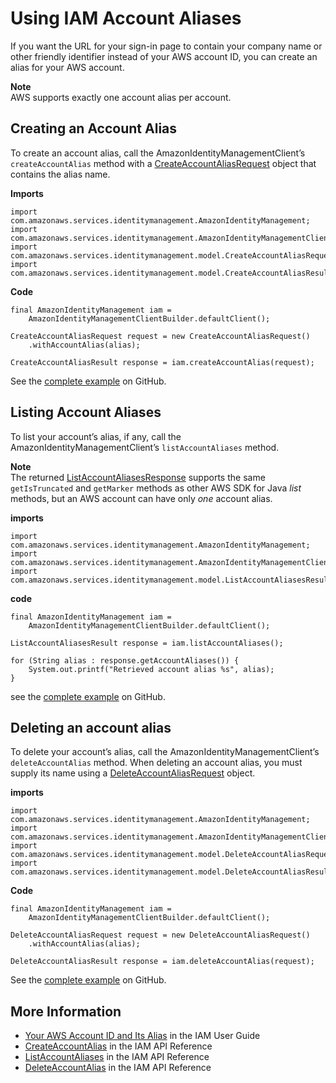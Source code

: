 # Using IAM Account Aliases<a name="examples-iam-account-aliases"></a>

If you want the URL for your sign\-in page to contain your company name or other friendly identifier instead of your AWS account ID, you can create an alias for your AWS account\.

**Note**  
 AWS supports exactly one account alias per account\.

## Creating an Account Alias<a name="creating-an-account-alias"></a>

To create an account alias, call the AmazonIdentityManagementClient’s `createAccountAlias` method with a [CreateAccountAliasRequest](https://docs.aws.amazon.com/sdk-for-java/v1/reference/com/amazonaws/services/identitymanagement/model/CreateAccountAliasRequest.html) object that contains the alias name\.

 **Imports** 

```
import com.amazonaws.services.identitymanagement.AmazonIdentityManagement;
import com.amazonaws.services.identitymanagement.AmazonIdentityManagementClientBuilder;
import com.amazonaws.services.identitymanagement.model.CreateAccountAliasRequest;
import com.amazonaws.services.identitymanagement.model.CreateAccountAliasResult;
```

 **Code** 

```
final AmazonIdentityManagement iam =
    AmazonIdentityManagementClientBuilder.defaultClient();

CreateAccountAliasRequest request = new CreateAccountAliasRequest()
    .withAccountAlias(alias);

CreateAccountAliasResult response = iam.createAccountAlias(request);
```

See the [complete example](https://github.com/awsdocs/aws-doc-sdk-examples/blob/master/java/example_code/iam/src/main/java/aws/example/iam/CreateAccountAlias.java) on GitHub\.

## Listing Account Aliases<a name="listing-account-aliases"></a>

To list your account’s alias, if any, call the AmazonIdentityManagementClient’s `listAccountAliases` method\.

**Note**  
The returned [ListAccountAliasesResponse](https://docs.aws.amazon.com/sdk-for-java/v1/reference/com/amazonaws/services/identitymanagement/model/ListAccountAliasesResponse.html) supports the same `getIsTruncated` and `getMarker` methods as other AWS SDK for Java *list* methods, but an AWS account can have only *one* account alias\.

 **imports** 

```
import com.amazonaws.services.identitymanagement.AmazonIdentityManagement;
import com.amazonaws.services.identitymanagement.AmazonIdentityManagementClientBuilder;
import com.amazonaws.services.identitymanagement.model.ListAccountAliasesResult;
```

 **code** 

```
final AmazonIdentityManagement iam =
    AmazonIdentityManagementClientBuilder.defaultClient();

ListAccountAliasesResult response = iam.listAccountAliases();

for (String alias : response.getAccountAliases()) {
    System.out.printf("Retrieved account alias %s", alias);
}
```

see the [complete example](https://github.com/awsdocs/aws-doc-sdk-examples/blob/master/java/example_code/iam/src/main/java/aws/example/iam/ListAccountAliases.java) on GitHub\.

## Deleting an account alias<a name="deleting-an-account-alias"></a>

To delete your account’s alias, call the AmazonIdentityManagementClient’s `deleteAccountAlias` method\. When deleting an account alias, you must supply its name using a [DeleteAccountAliasRequest](https://docs.aws.amazon.com/sdk-for-java/v1/reference/com/amazonaws/services/identitymanagement/model/DeleteAccountAliasRequest.html) object\.

 **imports** 

```
import com.amazonaws.services.identitymanagement.AmazonIdentityManagement;
import com.amazonaws.services.identitymanagement.AmazonIdentityManagementClientBuilder;
import com.amazonaws.services.identitymanagement.model.DeleteAccountAliasRequest;
import com.amazonaws.services.identitymanagement.model.DeleteAccountAliasResult;
```

 **Code** 

```
final AmazonIdentityManagement iam =
    AmazonIdentityManagementClientBuilder.defaultClient();

DeleteAccountAliasRequest request = new DeleteAccountAliasRequest()
    .withAccountAlias(alias);

DeleteAccountAliasResult response = iam.deleteAccountAlias(request);
```

See the [complete example](https://github.com/awsdocs/aws-doc-sdk-examples/blob/master/java/example_code/iam/src/main/java/aws/example/iam/DeleteAccountAlias.java) on GitHub\.

## More Information<a name="more-information"></a>
+  [Your AWS Account ID and Its Alias](http://docs.aws.amazon.com/IAM/latest/UserGuide/console_account-alias.html) in the IAM User Guide
+  [CreateAccountAlias](http://docs.aws.amazon.com/IAM/latest/APIReference/API_CreateAccountAlias.html) in the IAM API Reference
+  [ListAccountAliases](http://docs.aws.amazon.com/IAM/latest/APIReference/API_ListAccountAliases.html) in the IAM API Reference
+  [DeleteAccountAlias](http://docs.aws.amazon.com/IAM/latest/APIReference/API_DeleteAccountAlias.html) in the IAM API Reference